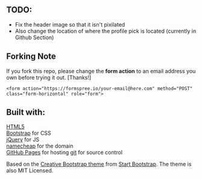 ## TODO: 
 - Fix the header image so that it isn't pixilated
 - Also change the location of where the profile pick is located (currently in Github Section)
## Forking Note

If you fork this repo, please change the **form action** to an email address you own before trying it out. [Thanks!]

```
<form action="https://formspree.io/your-email@here.com" method="POST" class="form-horizontal" role="form">
```

Built with:
--------------------------------------------------------------------------------
[HTML5](https://developers.google.com/web/)  
[Bootstrap](http://getbootstrap.com/) for CSS  
[jQuery](https://jquery.com/) for JS  
[namecheap](https://www.namecheap.com/) for the domain  
[GitHub Pages](https://pages.github.com/) for hosting
[git](https://git-scm.com/) for source control

Based on the
[Creative Bootstrap theme](http://startbootstrap.com/template-overviews/creative/)
from [Start Bootstrap](http://startbootstrap.com/).
The theme is also MIT Licensed.


